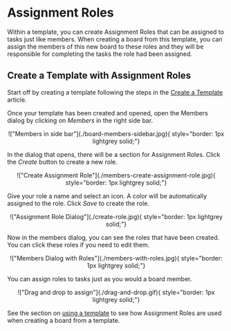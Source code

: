 # Assignment Roles
Within a template, you can create Assignment Roles that can be assigned to tasks just like members. When creating a board from this template, you can assign the members of this new board to these roles and they will be responsible for completing the tasks the role had been assigned.

## Create a Template with Assignment Roles
Start off by creating a template following the steps in the [Create a Template](/docs/boards/howto/templates/creating/#create-a-new-template-from-scratch) article. 

<!-- !!! Note

    In the future, we expect to add a step during template creation where you can create assignment roles. -->

Once your template has been created and opened, open the Members dialog by clicking on *Members* in the right side bar.
<center>
!["Members in side bar"](./board-members-sidebar.jpg){ style="border: 1px lightgrey solid;"}
</center>

In the dialog that opens, there will be a section for Assignment Roles. Click the *Create* button to create a new role.
<center>
!["Create Assignment Role"](./members-create-assignment-role.jpg){ style="border: 1px lightgrey solid;"}
</center>

Give your role a name and select an icon. A color will be automatically assigned to the role. Click *Save* to create the role.
<center>
!["Assignment Role Dialog"](./create-role.jpg){ style="border: 1px lightgrey solid;"}
</center>

Now in the members dialog, you can see the roles that have been created. You can click these roles if you need to edit them.

<center>
!["Members Dialog with Roles"](./members-with-roles.jpg){ style="border: 1px lightgrey solid;"}
</center>

You can assign roles to tasks just as you would a board member.

<center>
!["Drag and drop to assign"](./drag-and-drop.gif){ style="border: 1px lightgrey solid;"}
</center>

See the section on [using a template](/boards/howto/templates/global/#assign-to-roles) to see how Assignment Roles are used when creating a board from a template.